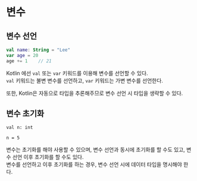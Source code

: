 # 변수

## 변수 선언

```kotlin
val name: String = "Lee"
var age = 20
age += 1    // 21
```

Kotlin 에선 `val` 또는 `var` 키워드를 이용해 변수를 선언할 수 있다.<br>
`val`  키워드는 불변 변수를 선언하고,  `var`  키워드는 가변 변수를 선언한다.

또한, Kotlin은 자동으로 타입을 추론해주므로 변수 선언 시 타입을 생략할 수 있다.

## 변수 초기화

```
val n: int

n = 5
```

변수는 초기화를 해야 사용할 수 있으며, 변수 선언과 동시에 초기화를 할 수도 있고, 변수 선언 이후 초기화를 할 수도 있다.<br>
변수를 선언하고 이후 초기화를 하는 경우, 변수 선언 시에 데이터 타입을 명시해야 한다.
